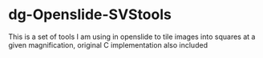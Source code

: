 dg-Openslide-SVStools
=====================

This is a set of tools I am using in openslide to tile images into squares at a given magnification, original C implementation also included